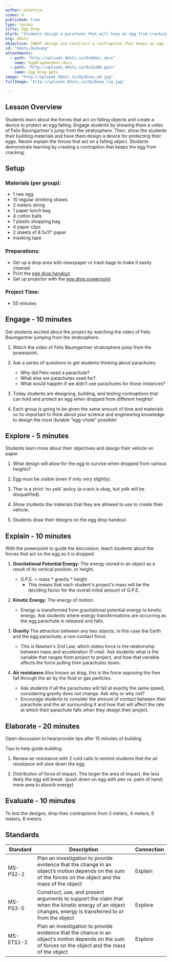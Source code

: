 ```yaml
---
author: miketeja
views: 0
published: true
type: lesson
title: Egg Drop
blurb: "Students design a parachute that will keep an egg from cracking when dropped #NGSS-MS-PS2-2 #NGSS-MS-PS3-5 #NGSS-MS-ETS1-2"
org: 9dots
objective: SWBAT design and construct a contraption that keeps an egg from cracking when dropped from the second floor.
id: "9dots-Oo3uuog"
attachments: 
  - path: "http://uploads.9dots.io/OokKUyc.docx"
    name: EggDropHandout.docx
  - path: "http://uploads.9dots.io/Ou16a06.pptx"
    name: Egg Drop.pptx
image: "http://uploads.9dots.io/OpJDxea_md.jpg"
fullImage: "http://uploads.9dots.io/OpJDxea_lrg.jpg"

---
```


## Lesson Overview
Students learn about the forces that act on falling objects and create a device to protect an egg falling. Engage students by showing them a video of Felix Baumgartner's jump from the stratosphere. Then, show the students their building materials and have them design a device for protecting their eggs. Nextm explain the forces that act on a falling object. Students demonstrate learning by creating a contraption that keeps the egg from cracking.

## Setup
### Materials (per group):

- 1 raw egg
- 10 regular drinking straws
- 2 meters string
- 1 paper lunch bag
- 4 cotton balls
- 1 plastic shopping bag
- 4 paper clips
- 2 sheets of 8.5x11" paper
- masking tape

### Preparations:

- Set up a drop area with newspaper or trash bags to make it easily cleaned
- Print the [egg drop handout](http://uploads.9dots.io/OokKUyc.docx)
- Set up projector with the [egg drop powerpoint]()

### Project Time:

- 55 minutes

## Engage - 10 minutes
Get students excited about the project by watching the video of Felix Baumgartner jumping from the stratosphere.

1. Watch the video of Felix Baumgartner stratosphere jump from the powerpoint.

2. Ask a series of questions to get students thinking about parachutes
	- Why did Felix need a parachute? 
    - What else are parachutes used for? 
    - What would happen if we didn’t use parachutes for those instances?

3. Today students are designing, building, and testing contraptions that can hold and protect an egg when dropped from different heights! 

4. Each group is going to be given the same amount of time and materials so its important to think about your science and engineering knowledge to design the most durable “egg-chute” possible!

## Explore - 5 minutes
Students learn more about their objectives and design their vehicle on paper.

1. What design will allow for the egg to survive when dropped from various heights?

2. Egg must be visible (even if only very slightly).

3. Ther is a strict ‘no yolk’ policy (a crack is okay, but yolk will be disqualified).

4. Show students the materials that they are allowed to use to create their vehicle.

5. Students draw their designs on the egg drop handout.

## Explain - 10 minutes
With the powerpoint to guide the discussion, teach students about the forces that act on the egg as it is dropped.

1. **Gravitational Potential Energy**: The energy stored in an object as a result of its vertical position, or height.
	- G.P.E. = mass * gravity * height
    	- This means that each student's project's mass will be the deciding factor for the overall initial amount of G.P.E. 

2. **Kinetic Energy**: The energy of motion.
	- Energy is transformed from gravitational potential energy to kinetic energy. Ask students where energy transformations are occurring as the egg parachute is released and falls.

3. **Gravity** The attraction between any two objects, in this case the Earth and the egg parachute; a non-contact force.
	- This is Newton's 2nd Law, which states force is the relationship between mass and acceleration (F=ma). Ask students what is the variable that ranges from project to project, and how that variable affects the force pulling their parachutes down.

4. **Air resistance** Also known as drag, this is the force opposing the free fall through the air by the fluid or gas particles.
	- Ask students if all the parachutes will fall at exactly the same speed, considering gravity does not change. Ask why or why not?
    - Encourage students to consider the amount of contact between their parachute and the air surrounding it and how that will affect the rate at which their parachute falls when they design their project. 

## Elaborate - 20 minutes
Open discussion to hear/provide tips after 15 minutes of building

Tips to help guide building:

1. Review air resistance with 2 cold calls to remind students that the air resistance will slow down the egg.

2. Distribution of force of impact. The larger the area of impact, the less likely the egg will break. (push down on egg with pen vs. palm of hand; more area to absorb energy)

## Evaluate - 10 minutes
To test the designs, drop their contraptions from 2 meters, 4 meters, 6 meters, 8 meters.

## Standards
| Standard      | Description   | Connection  |
| ------------- |---------------| ------|
| MS-PS2-2      | Plan an investigation to provide evidence that the change in an object’s motion depends on the sum of the forces on the object and the mass of the object | Explain |
| MS-PS3-5      | Construct, use, and present arguments to support the claim that when the kinetic energy of an object changes, energy is transferred to or from the object |   Explore |
| MS-ETS1-2 	| Plan an investigation to provide evidence that the chance in an object’s motion depends on the sum of forces on the object and the mass of the object   |   Explore |
